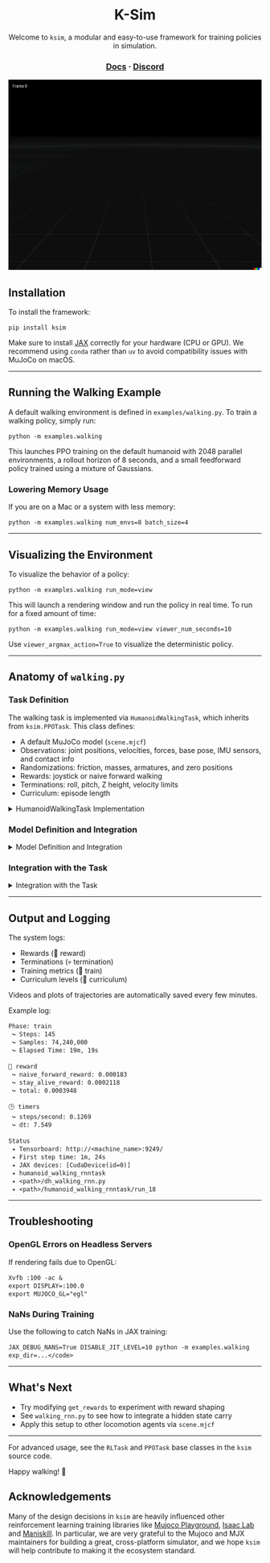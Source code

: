 <div align="center">
<h1>K-Sim</h1>
<p>Welcome to <code>ksim</code>, a modular and easy-to-use framework for training policies in simulation.</p>
<h3>
  <a href="https://url.kscale.dev/docs">Docs</a> ·
  <a href="https://url.kscale.dev/discord">Discord</a>
</h3>
<img src="./assets/policy.gif" alt="Policy" />
</div>

## Installation

To install the framework:

```
pip install ksim
```

Make sure to install [JAX](https://github.com/google/jax#installation) correctly for your hardware (CPU or GPU). We recommend using `conda` rather than `uv` to avoid compatibility issues with MuJoCo on macOS.

---

## Running the Walking Example

A default walking environment is defined in `examples/walking.py`. To train a walking policy, simply run:

```
python -m examples.walking
```

This launches PPO training on the default humanoid with 2048 parallel environments, a rollout horizon of 8 seconds, and a small feedforward policy trained using a mixture of Gaussians.

### Lowering Memory Usage

If you are on a Mac or a system with less memory:

```
python -m examples.walking num_envs=8 batch_size=4
```

---

## Visualizing the Environment

To visualize the behavior of a policy:

```
python -m examples.walking run_mode=view
```

This will launch a rendering window and run the policy in real time. To run for a fixed amount of time:

```
python -m examples.walking run_mode=view viewer_num_seconds=10
```

Use `viewer_argmax_action=True` to visualize the deterministic policy.

---

## Anatomy of `walking.py`

### Task Definition

The walking task is implemented via `HumanoidWalkingTask`, which inherits from `ksim.PPOTask`. This class defines:

- A default MuJoCo model (`scene.mjcf`)
- Observations: joint positions, velocities, forces, base pose, IMU sensors, and contact info
- Randomizations: friction, masses, armatures, and zero positions
- Rewards: joystick or naive forward walking
- Terminations: roll, pitch, Z height, velocity limits
- Curriculum: episode length

<details>
  <summary>HumanoidWalkingTask Implementation</summary>

```python
class HumanoidWalkingTask(ksim.PPOTask[Config], Generic[Config]):
    def get_mujoco_model(self) -> mujoco.MjModel:
        mjcf_path = (Path(__file__).parent / "data" / "scene.mjcf").resolve().as_posix()
        return mujoco.MjModel.from_xml_path(mjcf_path)

    def get_mujoco_model_metadata(self, mj_model: mujoco.MjModel) -> ksim.Metadata:
        return ksim.Metadata.from_model(
            mj_model,
            kp=self.config.kp,
            kd=self.config.kd,
            armature=self.config.armature,
            friction=self.config.friction,
        )

    def get_actuators(
        self,
        physics_model: ksim.PhysicsModel,
        metadata: dict[str, JointMetadataOutput] | None = None,
    ) -> ksim.Actuators:
        assert metadata is not None, "Metadata is required"
        return ksim.MITPositionActuators(
            physics_model=physics_model,
            joint_name_to_metadata=metadata,
        )

    def get_physics_randomizers(self, physics_model: ksim.PhysicsModel) -> list[ksim.PhysicsRandomizer]:
        return [
            ksim.StaticFrictionRandomizer(),
            ksim.ArmatureRandomizer(),
            ksim.MassMultiplicationRandomizer.from_body_name(physics_model, "torso"),
            ksim.JointDampingRandomizer(),
            ksim.JointZeroPositionRandomizer(),
        ]

    def get_events(self, physics_model: ksim.PhysicsModel) -> list[ksim.Event]:
        return [
            ksim.LinearPushEvent(
                linvel=1.0,
                interval_range=(0.25, 0.75),
            ),
        ]

    def get_resets(self, physics_model: ksim.PhysicsModel) -> list[ksim.Reset]:
        return [
            ksim.RandomJointPositionReset(),
            ksim.RandomJointVelocityReset(),
        ]

    def get_observations(self, physics_model: ksim.PhysicsModel) -> list[ksim.Observation]:
        return [
            ksim.JointPositionObservation(),
            ksim.JointVelocityObservation(),
            ksim.ActuatorForceObservation(),
            ksim.CenterOfMassInertiaObservation(),
            ksim.CenterOfMassVelocityObservation(),
            ksim.BasePositionObservation(),
            ksim.BaseOrientationObservation(),
            ksim.BaseLinearVelocityObservation(),
            ksim.BaseAngularVelocityObservation(),
            ksim.BaseLinearAccelerationObservation(),
            ksim.BaseAngularAccelerationObservation(),
            ksim.ProjectedGravityObservation.create(
                physics_model=physics_model,
                framequat_name="orientation",
            ),
            ksim.ActuatorAccelerationObservation(),
            ksim.SensorObservation.create(physics_model=physics_model, sensor_name="imu_acc"),
            ksim.SensorObservation.create(physics_model=physics_model, sensor_name="imu_gyro"),
            ksim.SensorObservation.create(physics_model=physics_model, sensor_name="local_linvel"),
            ksim.SensorObservation.create(physics_model=physics_model, sensor_name="upvector"),
            ksim.SensorObservation.create(physics_model=physics_model, sensor_name="forwardvector"),
            ksim.SensorObservation.create(physics_model=physics_model, sensor_name="global_linvel"),
            ksim.SensorObservation.create(physics_model=physics_model, sensor_name="global_angvel"),
            ksim.SensorObservation.create(physics_model=physics_model, sensor_name="position"),
            ksim.SensorObservation.create(physics_model=physics_model, sensor_name="orientation"),
            ksim.SensorObservation.create(physics_model=physics_model, sensor_name="right_foot_global_linvel"),
            ksim.SensorObservation.create(physics_model=physics_model, sensor_name="left_foot_global_linvel"),
            ksim.SensorObservation.create(physics_model=physics_model, sensor_name="left_foot_upvector"),
            ksim.SensorObservation.create(physics_model=physics_model, sensor_name="right_foot_upvector"),
            ksim.SensorObservation.create(physics_model=physics_model, sensor_name="left_foot_pos"),
            ksim.SensorObservation.create(physics_model=physics_model, sensor_name="right_foot_pos"),
            ksim.FeetContactObservation.create(
                physics_model=physics_model,
                foot_left_geom_names=["foot_left"],
                foot_right_geom_names=["foot_right"],
                floor_geom_names=["floor"],
            ),
            ksim.FeetPositionObservation.create(
                physics_model=physics_model,
                foot_left_body_name="foot_left",
                foot_right_body_name="foot_right",
            ),
            ksim.FeetOrientationObservation.create(
                physics_model=physics_model,
                foot_left_body_name="foot_left",
                foot_right_body_name="foot_right",
            ),
            ksim.TimestepObservation(),
        ]

    def get_commands(self, physics_model: ksim.PhysicsModel) -> list[ksim.Command]:
        return [
            (
                ksim.JoystickCommand(
                    ranges=((0, 1),) if self.config.move_forward_command else ((0, 4),),
                    switch_prob=self.config.ctrl_dt / 5,  # Switch every 5 seconds, on average.
                )
            ),
        ]

    def get_rewards(self, physics_model: ksim.PhysicsModel) -> list[ksim.Reward]:
        rewards: list[ksim.Reward] = [
            ksim.StayAliveReward(scale=1.0),
            ksim.XYAngularVelocityPenalty(scale=-0.001),
        ]

        if self.config.naive_forward_reward:
            rewards += [
                ksim.NaiveForwardReward(
                    scale=1.0,
                ),
            ]

        else:
            rewards += [
                ksim.JoystickReward(
                    linear_velocity_clip_max=self.config.linear_velocity_clip_max,
                    angular_velocity_clip_max=self.config.angular_velocity_clip_max,
                    command_name="joystick_command",
                    scale=1.0,
                ),
            ]

        return rewards

    def get_terminations(self, physics_model: ksim.PhysicsModel) -> list[ksim.Termination]:
        return [
            ksim.BadZTermination(unhealthy_z_lower=0.9, unhealthy_z_upper=1.6),
            ksim.NotUprightTermination(max_radians=math.pi / 3),
            ksim.FastAccelerationTermination(),
            ksim.FarFromOriginTermination(max_dist=10.0),
        ]

    def get_curriculum(self, physics_model: ksim.PhysicsModel) -> ksim.Curriculum:
        return ksim.EpisodeLengthCurriculum(
            num_levels=self.config.num_curriculum_levels,
            increase_threshold=self.config.increase_threshold,
            decrease_threshold=self.config.decrease_threshold,
            min_level_steps=self.config.min_level_steps,
        )
```

</details>

### Model Definition and Integration

<details>
  <summary>Model Definition and Integration</summary>

```python
NUM_JOINTS = 21

class DefaultHumanoidActor(eqx.Module):
    """Actor for the walking task."""

    mlp: eqx.nn.MLP
    min_std: float = eqx.static_field()
    max_std: float = eqx.static_field()
    var_scale: float = eqx.static_field()
    num_mixtures: int = eqx.static_field()

    def __init__(
        self,
        key: PRNGKeyArray,
        *,
        min_std: float,
        max_std: float,
        var_scale: float,
        hidden_size: int,
        depth: int,
        num_mixtures: int,
    ) -> None:
        num_inputs = NUM_INPUTS
        num_outputs = NUM_JOINTS

        self.mlp = eqx.nn.MLP(
            in_size=num_inputs,
            out_size=num_outputs * 3 * num_mixtures,
            width_size=hidden_size,
            depth=depth,
            key=key,
            activation=jax.nn.relu,
        )
        self.min_std = min_std
        self.max_std = max_std
        self.var_scale = var_scale
        self.num_mixtures = num_mixtures

    def forward(self, obs_n: Array) -> distrax.Distribution:
        prediction_n = self.mlp(obs_n)

        # Splits the predictions into means, standard deviations, and logits.
        slice_len = NUM_JOINTS * self.num_mixtures
        mean_nm = prediction_n[:slice_len].reshape(NUM_JOINTS, self.num_mixtures)
        std_nm = prediction_n[slice_len : slice_len * 2].reshape(NUM_JOINTS, self.num_mixtures)
        logits_nm = prediction_n[slice_len * 2 :].reshape(NUM_JOINTS, self.num_mixtures)

        # Softplus and clip to ensure positive standard deviations.
        std_nm = jnp.clip((jax.nn.softplus(std_nm) + self.min_std) * self.var_scale, max=self.max_std)
        dist_n = ksim.MixtureOfGaussians(means_nm=mean_nm, stds_nm=std_nm, logits_nm=logits_nm)
        return dist_n


class DefaultHumanoidCritic(eqx.Module):
    """Critic for the walking task."""

    mlp: eqx.nn.MLP

    def __init__(
        self,
        key: PRNGKeyArray,
        *,
        hidden_size: int,
        depth: int,
    ) -> None:
        num_inputs = NUM_INPUTS
        num_outputs = 1

        self.mlp = eqx.nn.MLP(
            in_size=num_inputs,
            out_size=num_outputs,
            width_size=hidden_size,
            depth=depth,
            key=key,
            activation=jax.nn.relu,
        )

    def forward(self, obs_n: Array) -> Array:
        return self.mlp(obs_n)


class DefaultHumanoidModel(eqx.Module):
    actor: DefaultHumanoidActor
    critic: DefaultHumanoidCritic

    def __init__(
        self,
        key: PRNGKeyArray,
        *,
        hidden_size: int,
        depth: int,
        num_mixtures: int,
    ) -> None:
        self.actor = DefaultHumanoidActor(
            key,
            min_std=0.01,
            max_std=1.0,
            var_scale=0.5,
            hidden_size=hidden_size,
            depth=depth,
            num_mixtures=num_mixtures,
        )
        self.critic = DefaultHumanoidCritic(
            key,
            hidden_size=hidden_size,
            depth=depth,
        )
```

</details>

### Integration with the Task

<details>
  <summary>Integration with the Task</summary>

```python
class HumanoidWalkingTask(ksim.PPOTask[Config], Generic[Config]):
    def get_optimizer(self) -> optax.GradientTransformation:
        optimizer = optax.chain(
            optax.clip_by_global_norm(self.config.max_grad_norm),
            (
                optax.adam(self.config.learning_rate)
                if self.config.adam_weight_decay == 0.0
                else optax.adamw(self.config.learning_rate, weight_decay=self.config.adam_weight_decay)
            ),
        )

        return optimizer

    def get_model(self, key: PRNGKeyArray) -> DefaultHumanoidModel:
        return DefaultHumanoidModel(
            key,
            hidden_size=self.config.hidden_size,
            depth=self.config.depth,
            num_mixtures=self.config.num_mixtures,
        )

    def get_initial_model_carry(self, rng: PRNGKeyArray) -> None:
        return None

    def run_actor(
        self,
        model: DefaultHumanoidActor,
        observations: xax.FrozenDict[str, Array],
        commands: xax.FrozenDict[str, Array],
    ) -> distrax.Distribution:
        timestep_1 = observations["timestep_observation"]
        dh_joint_pos_j = observations["joint_position_observation"]
        dh_joint_vel_j = observations["joint_velocity_observation"]
        com_inertia_n = observations["center_of_mass_inertia_observation"]
        com_vel_n = observations["center_of_mass_velocity_observation"]
        imu_acc_3 = observations["sensor_observation_imu_acc"]
        imu_gyro_3 = observations["sensor_observation_imu_gyro"]
        proj_grav_3 = observations["projected_gravity_observation"]
        act_frc_obs_n = observations["actuator_force_observation"]
        base_pos_3 = observations["base_position_observation"]
        base_quat_4 = observations["base_orientation_observation"]
        lin_vel_obs_3 = observations["base_linear_velocity_observation"]
        ang_vel_obs_3 = observations["base_angular_velocity_observation"]
        joystick_cmd_1 = commands["joystick_command"]
        joystick_cmd_ohe_6 = jax.nn.one_hot(joystick_cmd_1, num_classes=6).squeeze(-2)

        obs_n = jnp.concatenate(
            [
                jnp.cos(timestep_1),  # 1
                jnp.sin(timestep_1),  # 1
                dh_joint_pos_j,  # NUM_JOINTS
                dh_joint_vel_j / 10.0,  # NUM_JOINTS
                com_inertia_n,  # 160
                com_vel_n,  # 96
                proj_grav_3,  # 3
                act_frc_obs_n / 100.0,  # NUM_JOINTS
                base_pos_3,  # 3
                base_quat_4,  # 4
                lin_vel_obs_3,  # 3
                ang_vel_obs_3,  # 3
                joystick_cmd_ohe_6,  # 6
            ],
            axis=-1,
        )

        return model.forward(obs_n)

    def run_critic(
        self,
        model: DefaultHumanoidCritic,
        observations: xax.FrozenDict[str, Array],
        commands: xax.FrozenDict[str, Array],
    ) -> Array:
        timestep_1 = observations["timestep_observation"]
        dh_joint_pos_j = observations["joint_position_observation"]
        dh_joint_vel_j = observations["joint_velocity_observation"]
        com_inertia_n = observations["center_of_mass_inertia_observation"]
        com_vel_n = observations["center_of_mass_velocity_observation"]
        imu_acc_3 = observations["sensor_observation_imu_acc"]
        imu_gyro_3 = observations["sensor_observation_imu_gyro"]
        proj_grav_3 = observations["projected_gravity_observation"]
        act_frc_obs_n = observations["actuator_force_observation"]
        base_pos_3 = observations["base_position_observation"]
        base_quat_4 = observations["base_orientation_observation"]
        lin_vel_obs_3 = observations["base_linear_velocity_observation"]
        ang_vel_obs_3 = observations["base_angular_velocity_observation"]
        joystick_cmd_1 = commands["joystick_command"]
        joystick_cmd_ohe_6 = jax.nn.one_hot(joystick_cmd_1, num_classes=6).squeeze(-2)

        obs_n = jnp.concatenate(
            [
                jnp.cos(timestep_1),  # 1
                jnp.sin(timestep_1),  # 1
                dh_joint_pos_j,  # NUM_JOINTS
                dh_joint_vel_j / 10.0,  # NUM_JOINTS
                com_inertia_n,  # 160
                com_vel_n,  # 96
                proj_grav_3,  # 3
                act_frc_obs_n / 100.0,  # NUM_JOINTS
                base_pos_3,  # 3
                base_quat_4,  # 4
                lin_vel_obs_3,  # 3
                ang_vel_obs_3,  # 3
                joystick_cmd_ohe_6,  # 6
            ],
            axis=-1,
        )

        return model.forward(obs_n)

    def get_ppo_variables(
        self,
        model: DefaultHumanoidModel,
        trajectory: ksim.Trajectory,
        model_carry: None,
        rng: PRNGKeyArray,
    ) -> tuple[ksim.PPOVariables, None]:
        # Vectorize over the time dimensions.
        def get_log_prob(transition: ksim.Trajectory) -> Array:
            action_dist_tj = self.run_actor(model.actor, transition.obs, transition.command)
            log_probs_tj = action_dist_tj.log_prob(transition.action)
            assert isinstance(log_probs_tj, Array)
            return log_probs_tj

        log_probs_tj = jax.vmap(get_log_prob)(trajectory)
        assert isinstance(log_probs_tj, Array)

        # Vectorize over the time dimensions.
        values_tj = jax.vmap(self.run_critic, in_axes=(None, 0, 0))(model.critic, trajectory.obs, trajectory.command)

        ppo_variables = ksim.PPOVariables(
            log_probs=log_probs_tj,
            values=values_tj.squeeze(-1),
        )

        return ppo_variables, None

    def sample_action(
        self,
        model: DefaultHumanoidModel,
        model_carry: None,
        physics_model: ksim.PhysicsModel,
        physics_state: ksim.PhysicsState,
        observations: xax.FrozenDict[str, Array],
        commands: xax.FrozenDict[str, Array],
        rng: PRNGKeyArray,
        argmax: bool,
    ) -> ksim.Action:
        action_dist_j = self.run_actor(
            model=model.actor,
            observations=observations,
            commands=commands,
        )
        action_j = action_dist_j.mode() if argmax else action_dist_j.sample(seed=rng)
        return ksim.Action(action=action_j, carry=None)
```

</details>

---

## Output and Logging

The system logs:

- Rewards (🎁 reward)
- Terminations (💀 termination)
- Training metrics (🚂 train)
- Curriculum levels (🔄 curriculum)

Videos and plots of trajectories are automatically saved every few minutes.

Example log:

```
Phase: train
 ↪ Steps: 145
 ↪ Samples: 74,240,000
 ↪ Elapsed Time: 19m, 19s

🎁 reward
 ↪ naive_forward_reward: 0.000183
 ↪ stay_alive_reward: 0.0002118
 ↪ total: 0.0003948

🕒 timers
 ↪ steps/second: 0.1269
 ↪ dt: 7.549

Status
 ✦ Tensorboard: http://<machine_name>:9249/
 ✦ First step time: 1m, 24s
 ✦ JAX devices: [CudaDevice(id=0)]
 ✦ humanoid_walking_rnntask
 ✦ <path>/dh_walking_rnn.py
 ✦ <path>/humanoid_walking_rnntask/run_18
```

---

## Troubleshooting

### OpenGL Errors on Headless Servers

If rendering fails due to OpenGL:

```
Xvfb :100 -ac &
export DISPLAY=:100.0
export MUJOCO_GL="egl"
```

### NaNs During Training

Use the following to catch NaNs in JAX training:

```
JAX_DEBUG_NANS=True DISABLE_JIT_LEVEL=10 python -m examples.walking exp_dir=...</code>
```

---

## What's Next

- Try modifying `get_rewards` to experiment with reward shaping
- See `walking_rnn.py` to see how to integrate a hidden state carry
- Apply this setup to other locomotion agents via `scene.mjcf`

---

For advanced usage, see the `RLTask` and `PPOTask` base classes in the `ksim` source code.

Happy walking! 🚶

## Acknowledgements

Many of the design decisions in `ksim` are heavily influenced other reinforcement learning training libraries like [Mujoco Playground](https://github.com/google-deepmind/mujoco_playground), [Isaac Lab](https://isaac-sim.github.io/IsaacLab/main/index.html) and [Maniskill](https://github.com/haosulab/ManiSkill). In particular, we are very grateful to the Mujoco and MJX maintainers for building a great, cross-platform simulator, and we hope `ksim` will help contribute to making it the ecosystem standard.
